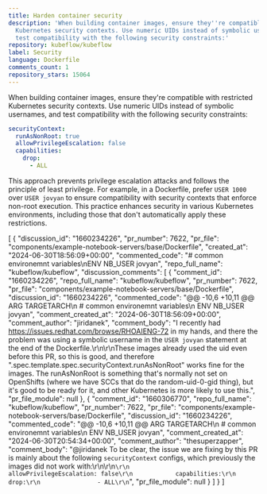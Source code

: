 ```yaml
---
title: Harden container security
description: 'When building container images, ensure they''re compatible with restricted
  Kubernetes security contexts. Use numeric UIDs instead of symbolic usernames, and
  test compatibility with the following security constraints:'
repository: kubeflow/kubeflow
label: Security
language: Dockerfile
comments_count: 1
repository_stars: 15064
---
```


When building container images, ensure they're compatible with restricted Kubernetes security contexts. Use numeric UIDs instead of symbolic usernames, and test compatibility with the following security constraints:

```yaml
securityContext:
  runAsNonRoot: true
  allowPrivilegeEscalation: false
  capabilities:
    drop:
      - ALL
```

This approach prevents privilege escalation attacks and follows the principle of least privilege. For example, in a Dockerfile, prefer `USER 1000` over `USER jovyan` to ensure compatibility with security contexts that enforce non-root execution. This practice enhances security in various Kubernetes environments, including those that don't automatically apply these restrictions.


[
  {
    "discussion_id": "1660234226",
    "pr_number": 7622,
    "pr_file": "components/example-notebook-servers/base/Dockerfile",
    "created_at": "2024-06-30T18:56:09+00:00",
    "commented_code": "# common environemnt variables\nENV NB_USER jovyan",
    "repo_full_name": "kubeflow/kubeflow",
    "discussion_comments": [
      {
        "comment_id": "1660234226",
        "repo_full_name": "kubeflow/kubeflow",
        "pr_number": 7622,
        "pr_file": "components/example-notebook-servers/base/Dockerfile",
        "discussion_id": "1660234226",
        "commented_code": "@@ -10,6 +10,11 @@ ARG TARGETARCH\n # common environemnt variables\n ENV NB_USER jovyan",
        "comment_created_at": "2024-06-30T18:56:09+00:00",
        "comment_author": "jiridanek",
        "comment_body": "I recently had https://issues.redhat.com/browse/RHOAIENG-72 in my hands, and there the problem was using a symbolic username in the `USER jovyan` statement at the end of the Dockerfile.\r\n\r\nThese images already used the uid even before this PR, so this is good, and therefore \".spec.template.spec.securityContext.runAsNonRoot\" works fine for the images. The runAsNonRoot is something that's normally not set on OpenShifts (where we have SCCs that do the random-uid-0-gid thing), but it's good to be ready for it, and other Kubernetes is more likely to use this.",
        "pr_file_module": null
      },
      {
        "comment_id": "1660306770",
        "repo_full_name": "kubeflow/kubeflow",
        "pr_number": 7622,
        "pr_file": "components/example-notebook-servers/base/Dockerfile",
        "discussion_id": "1660234226",
        "commented_code": "@@ -10,6 +10,11 @@ ARG TARGETARCH\n # common environemnt variables\n ENV NB_USER jovyan",
        "comment_created_at": "2024-06-30T20:54:34+00:00",
        "comment_author": "thesuperzapper",
        "comment_body": "@jiridanek To be clear, the issue we are fixing by this PR is mainly about the following `securityContext` configs, which previously the images did not work with:\r\n\r\n```\r\n            allowPrivilegeEscalation: false\r\n            capabilities:\r\n              drop:\r\n                - ALL\r\n```",
        "pr_file_module": null
      }
    ]
  }
]
